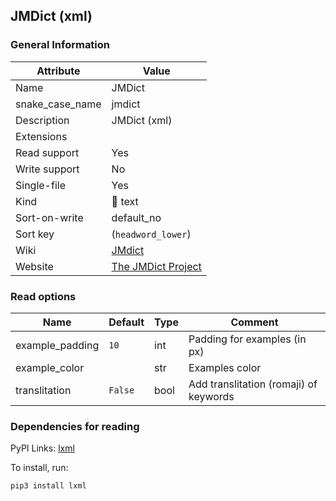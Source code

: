 ## JMDict (xml)

### General Information

| Attribute       | Value                                                            |
| --------------- | ---------------------------------------------------------------- |
| Name            | JMDict                                                           |
| snake_case_name | jmdict                                                           |
| Description     | JMDict (xml)                                                     |
| Extensions      |                                                                  |
| Read support    | Yes                                                              |
| Write support   | No                                                               |
| Single-file     | Yes                                                              |
| Kind            | 📝 text                                                           |
| Sort-on-write   | default_no                                                       |
| Sort key        | (`headword_lower`)                                               |
| Wiki            | [JMdict](https://en.wikipedia.org/wiki/JMdict)                   |
| Website         | [The JMDict Project](https://www.edrdg.org/jmdict/j_jmdict.html) |

### Read options

| Name            | Default | Type | Comment                                |
| --------------- | ------- | ---- | -------------------------------------- |
| example_padding | `10`    | int  | Padding for examples (in px)           |
| example_color   |         | str  | Examples color                         |
| translitation   | `False` | bool | Add translitation (romaji) of keywords |

### Dependencies for reading

PyPI Links: [lxml](https://pypi.org/project/lxml)

To install, run:

```sh
pip3 install lxml
```
